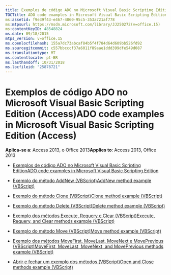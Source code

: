 ```yaml
---
title: Exemplos de código ADO no Microsoft Visual Basic Scripting Edition (Access)
TOCTitle: ADO code examples in Microsoft Visual Basic Scripting Edition
ms:assetid: f9e39f43-e467-4860-95c5-353a721af778
ms:mtpsurl: https://msdn.microsoft.com/library/JJ250272(v=office.15)
ms:contentKeyID: 48548824
ms.date: 09/18/2015
mtps_version: v=office.15
ms.openlocfilehash: 155a7dc73abcaf84b5f4f784d64d609bb526fd92
ms.sourcegitcommit: c557bbcccf37a6011f89aae1ddd399dfe549d087
ms.translationtype: MT
ms.contentlocale: pt-BR
ms.lasthandoff: 10/31/2018
ms.locfileid: "25878721"
---
```

# <a name="ado-code-examples-in-microsoft-visual-basic-scripting-edition-access"></a><span data-ttu-id="ba371-102">Exemplos de código ADO no Microsoft Visual Basic Scripting Edition (Access)</span><span class="sxs-lookup"><span data-stu-id="ba371-102">ADO code examples in Microsoft Visual Basic Scripting Edition (Access)</span></span>


<span data-ttu-id="ba371-103">**Aplica-se a**: Access 2013, o Office 2013</span><span class="sxs-lookup"><span data-stu-id="ba371-103">**Applies to**: Access 2013, Office 2013</span></span>

  - [<span data-ttu-id="ba371-104">Exemplos de código ADO no Microsoft Visual Basic Scripting Edition</span><span class="sxs-lookup"><span data-stu-id="ba371-104">ADO code examples in Microsoft Visual Basic Scripting Edition</span></span>](ado-code-examples-in-microsoft-visual-basic-scripting-edition.md)

  - [<span data-ttu-id="ba371-105">Exemplo do método AddNew (VBScript)</span><span class="sxs-lookup"><span data-stu-id="ba371-105">AddNew method example (VBScript)</span></span>](addnew-method-example-vbscript.md)

  - [<span data-ttu-id="ba371-106">Exemplo do método Clone (VBScript)</span><span class="sxs-lookup"><span data-stu-id="ba371-106">Clone method example (VBScript)</span></span>](clone-method-example-vbscript.md)

  - [<span data-ttu-id="ba371-107">Exemplo do método Delete (VBScript)</span><span class="sxs-lookup"><span data-stu-id="ba371-107">Delete method example (VBScript)</span></span>](delete-method-example-vbscript.md)

  - [<span data-ttu-id="ba371-108">Exemplo dos métodos Execute, Requery e Clear (VBScript)</span><span class="sxs-lookup"><span data-stu-id="ba371-108">Execute, Requery, and Clear methods example (VBScript)</span></span>](execute-requery-and-clear-methods-example-vbscript.md)

  - [<span data-ttu-id="ba371-109">Exemplo do método Move (VBScript)</span><span class="sxs-lookup"><span data-stu-id="ba371-109">Move method example (VBScript)</span></span>](move-method-example-vbscript.md)

  - [<span data-ttu-id="ba371-110">Exemplo dos métodos MoveFirst, MoveLast, MoveNext e MovePrevious (VBScript)</span><span class="sxs-lookup"><span data-stu-id="ba371-110">MoveFirst, MoveLast, MoveNext, and MovePrevious methods example (VBScript)</span></span>](movefirst-movelast-movenext-and-moveprevious-methods-example-vbscript.md)

  - [<span data-ttu-id="ba371-111">Abrir e fechar um exemplo dos métodos (VBScript)</span><span class="sxs-lookup"><span data-stu-id="ba371-111">Open and Close methods example (VBScript)</span></span>](open-and-close-methods-example-vbscript.md)

